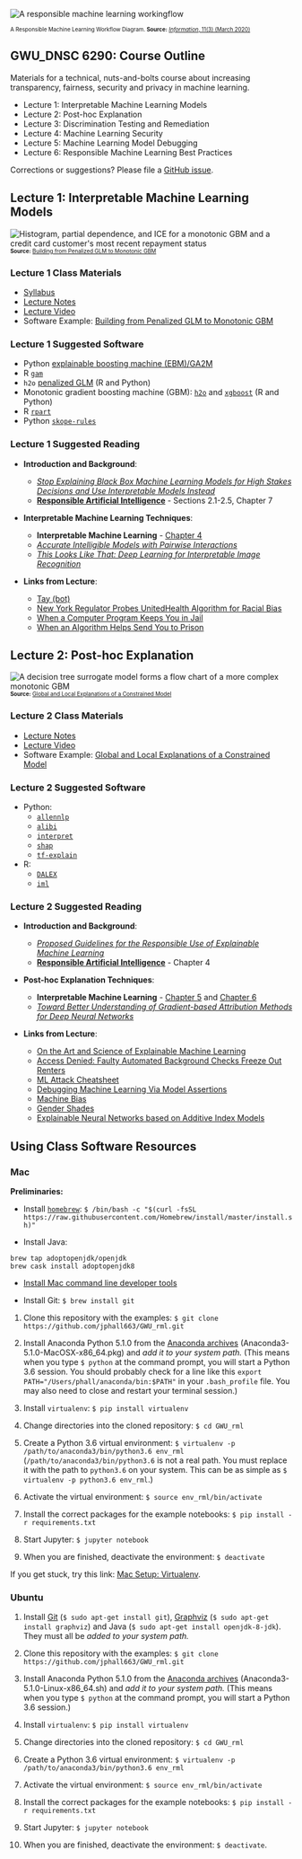 ![A responsible machine learning workingflow](/img/rml_diagram_no_hilite.png)

<sub><sup>A Responsible Machine Learning Workflow Diagram. **Source:** [*Information*, 11(3) (March 2020)](https://www.mdpi.com/2078-2489/11/3)</sup></sub>

## GWU_DNSC 6290: Course Outline

Materials for a technical, nuts-and-bolts course about increasing transparency, fairness, security and privacy in machine learning.

* Lecture 1: Interpretable Machine Learning Models
* Lecture 2: Post-hoc Explanation
* Lecture 3: Discrimination Testing and Remediation
* Lecture 4: Machine Learning Security
* Lecture 5: Machine Learning Model Debugging
* Lecture 6: Responsible Machine Learning Best Practices

Corrections or suggestions? Please file a [GitHub issue](https://github.com/jphall663/GWU_rml/issues/new).

## Lecture 1: Interpretable Machine Learning Models

![Histogram, partial dependence, and ICE for a monotonic GBM and a credit card customer's most recent repayment status](/img/lecture_1.png)
<sub><sup>**Source:** [Building from Penalized GLM to Monotonic GBM](https://nbviewer.jupyter.org/github/jphall663/GWU_rml/blob/master/lecture_1.ipynb)</sup></sub>

### Lecture 1 Class Materials

* [Syllabus](rml_syllabus_summer_2020.pdf)
* [Lecture Notes](tex/lecture_1.pdf)
* [Lecture Video](https://www.youtube.com/watch?v=AJS1_2DIbjo)
* Software Example: [Building from Penalized GLM to Monotonic GBM](https://nbviewer.jupyter.org/github/jphall663/GWU_rml/blob/master/lecture_1.ipynb)

### Lecture 1 Suggested Software

* Python [explainable boosting machine (EBM)/GA2M](https://github.com/interpretml/interpret)
* R [`gam`](https://cran.r-project.org/web/packages/gam/index.html)
* `h2o` [penalized GLM](https://docs.h2o.ai/h2o/latest-stable/h2o-docs/data-science/glm.html) (R and Python)
* Monotonic gradient boosting machine (GBM): [`h2o`](https://docs.h2o.ai/h2o/latest-stable/h2o-docs/data-science/algo-params/monotone_constraints.html) and [`xgboost`](https://xgboost.readthedocs.io/en/latest/tutorials/monotonic.html) (R and Python)
* R [`rpart`](https://cran.r-project.org/web/packages/rpart/index.html)
* Python [`skope-rules`](https://github.com/scikit-learn-contrib/skope-rules)

### Lecture 1 Suggested Reading

* **Introduction and Background**: 
  * [*Stop Explaining Black Box Machine Learning Models for High Stakes Decisions and Use Interpretable Models Instead*](https://www.nature.com/articles/s42256-019-0048-x) 
  * **[Responsible Artificial Intelligence](https://www.springer.com/gp/book/9783030303709)** - Sections 2.1-2.5, Chapter 7
  
* **Interpretable Machine Learning Techniques**:
  * **Interpretable Machine Learning** - [Chapter 4](https://christophm.github.io/interpretable-ml-book/simple.html)
  * [*Accurate Intelligible Models with Pairwise Interactions*](http://www.cs.cornell.edu/~yinlou/papers/lou-kdd13.pdf)
  * [*This Looks Like That: Deep Learning for Interpretable Image Recognition*](https://arxiv.org/pdf/1806.10574.pdf)

* **Links from Lecture**:
  * [Tay (bot)](https://en.wikipedia.org/wiki/Tay_(bot))
  * [New York Regulator Probes UnitedHealth Algorithm for Racial Bias](https://www.wsj.com/articles/new-york-regulator-probes-unitedhealth-algorithm-for-racial-bias-11572087601)
  * [When a Computer Program Keeps You in Jail](https://www.nytimes.com/2017/06/13/opinion/how-computers-are-harming-criminal-justice.html)
  * [When an Algorithm Helps Send You to Prison](https://www.nytimes.com/2017/10/26/opinion/algorithm-compas-sentencing-bias.html)

## Lecture 2: Post-hoc Explanation

![A decision tree surrogate model forms a flow chart of a more complex monotonic GBM](/img/lecture_2.png)
<sub><sup>**Source:** [Global and Local Explanations of a Constrained Model](https://nbviewer.jupyter.org/github/jphall663/GWU_rml/blob/master/lecture_2.ipynb)</sup></sub>

### Lecture 2 Class Materials

* [Lecture Notes](tex/lecture_2.pdf) 
* [Lecture Video](https://www.youtube.com/watch?v=29wcG5wlRDw)
* Software Example: [Global and Local Explanations of a Constrained Model](https://nbviewer.jupyter.org/github/jphall663/GWU_rml/blob/master/lecture_2.ipynb) 
### Lecture 2 Suggested Software

* Python:
  * [`allennlp`](https://github.com/allenai/allennlp)
  * [`alibi`](https://github.com/SeldonIO/alibi)
  * [`interpret`](https://github.com/interpretml/interpret)
  * [`shap`](https://github.com/slundberg/shap)
  * [`tf-explain`](https://github.com/sicara/tf-explain)
* R:
  * [`DALEX`](https://cran.r-project.org/web/packages/DALEX/index.html)
  * [`iml`](https://cran.r-project.org/web/packages/iml/index.html)
  
### Lecture 2 Suggested Reading

* **Introduction and Background**: 
  * [*Proposed Guidelines for the Responsible Use of Explainable Machine Learning*](https://arxiv.org/pdf/1906.03533.pdf)
  * [**Responsible Artificial Intelligence**](https://www.springer.com/gp/book/9783030303709) - Chapter 4
  
* **Post-hoc Explanation Techniques**:
  * **Interpretable Machine Learning** - [Chapter 5](https://christophm.github.io/interpretable-ml-book/agnostic.html) and [Chapter 6](https://christophm.github.io/interpretable-ml-book/example-based.html)
  * [*Toward Better Understanding of Gradient-based Attribution Methods for Deep Neural Networks*](https://arxiv.org/pdf/1711.06104.pdf)

* **Links from Lecture**:
  * [On the Art and Science of Explainable Machine Learning](https://arxiv.org/pdf/1810.02909.pdf)
  * [Access Denied: Faulty Automated Background Checks Freeze Out Renters](https://themarkup.org/locked-out/2020/05/28/access-denied-faulty-automated-background-checks-freeze-out-renters)
  * [ML Attack Cheatsheet](https://github.com/jphall663/secure_ML_ideas/blob/master/img/cheatsheet.png)
  * [Debugging Machine Learning Via Model Assertions](https://cs.stanford.edu/~matei/papers/2019/debugml_model_assertions.pdf)
  * [Machine Bias](https://www.propublica.org/article/machine-bias-risk-assessments-in-criminal-sentencing)
  * [Gender Shades](http://gendershades.org/)
  * [Explainable Neural Networks based on Additive Index Models](https://arxiv.org/pdf/1806.01933.pdf)
   
## Using Class Software Resources

### Mac

**Preliminaries:**

* Install [`homebrew`](https://brew.sh/): `$ /bin/bash -c "$(curl -fsSL https://raw.githubusercontent.com/Homebrew/install/master/install.sh)"`

* Install Java:

```
brew tap adoptopenjdk/openjdk
brew cask install adoptopenjdk8
```

* [Install Mac command line developer tools](https://www.cnet.com/how-to/install-command-line-developer-tools-in-os-x/)

* Install Git: `$ brew install git`

1. Clone this repository with the examples: `$ git clone https://github.com/jphall663/GWU_rml.git`

2. Install Anaconda Python 5.1.0 from the [Anaconda archives](https://repo.continuum.io/archive/) (Anaconda3-5.1.0-MacOSX-x86_64.pkg) and *add it to your system path.* (This means when you type `$ python` at the command prompt, you will start a Python 3.6 session. You should probably check for a line like this `export PATH="/Users/phall/anaconda/bin:$PATH"` in your `.bash_profile` file. You may also need to close and restart your terminal session.)

3. Install `virtualenv`: `$ pip install virtualenv` 
 
4. Change directories into the cloned repository: `$ cd GWU_rml`

5. Create a Python 3.6 virtual environment: `$ virtualenv -p /path/to/anaconda3/bin/python3.6 env_rml` (`/path/to/anaconda3/bin/python3.6` is not a real path. You must replace it with the path to `python3.6` on your system. This can be as simple as `$ virtualenv -p python3.6 env_rml`.) 

6. Activate the virtual environment: `$ source env_rml/bin/activate`

7. Install the correct packages for the example notebooks: `$ pip install -r requirements.txt`

8. Start Jupyter: `$ jupyter notebook`

9. When you are finished, deactivate the environment: `$ deactivate`

If you get stuck, try this link: [Mac Setup: Virtualenv](https://sourabhbajaj.com/mac-setup/Python/virtualenv.html).

### Ubuntu

1. Install [Git](https://git-scm.com/downloads) (`$ sudo apt-get install git`), [Graphviz](https://www.graphviz.org/) (`$ sudo apt-get install graphviz`) and Java (`$ sudo apt-get install openjdk-8-jdk`). They must all be *added to your system path.*

2. Clone this repository with the examples: `$ git clone https://github.com/jphall663/GWU_rml.git`

3. Install Anaconda Python 5.1.0 from the [Anaconda archives](https://repo.continuum.io/archive/) (Anaconda3-5.1.0-Linux-x86_64.sh) and *add it to your system path.* (This means when you type `$ python` at the command prompt, you will start a Python 3.6 session.)

4. Install `virtualenv`: `$ pip install virtualenv` 

5. Change directories into the cloned repository: `$ cd GWU_rml`

6. Create a Python 3.6 virtual environment: `$ virtualenv -p /path/to/anaconda3/bin/python3.6 env_rml` 

7. Activate the virtual environment: `$ source env_rml/bin/activate`

8. Install the correct packages for the example notebooks: `$ pip install -r requirements.txt`

9. Start Jupyter: `$ jupyter notebook`

10. When you are finished, deactivate the environment: `$ deactivate`.
